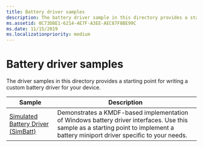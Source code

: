 ```yaml
---
title: Battery driver samples
description: The battery driver sample in this directory provides a starting point for writing a custom driver for your device.
ms.assetid: 0C73DBE1-6214-4E7F-A3EE-AEC87F8BE99C
ms.date: 11/15/2019
ms.localizationpriority: medium
---
```


# Battery driver samples

The driver samples in this directory provides a starting point for writing a custom battery driver for your device.

| Sample | Description
| --- | --- |
| [Simulated Battery Driver (SimBatt)](https://docs.microsoft.com/samples/microsoft/windows-driver-samples/simbatt-simulated-battery-driver-sample/) | Demonstrates a KMDF-based implementation of Windows battery driver interfaces. Use this sample as a starting point to implement a battery miniport driver specific to your needs. |